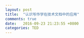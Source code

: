 ```yaml
---
layout: post
title:  "认识写作学在技术文档中的应用"
comments: true
date:   2016-09-23 21:23:55 +0800
categories: TED
---
```


### 
